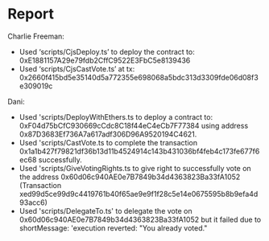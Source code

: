 # Report

Charlie Freeman:
-	Used ‘scripts/CjsDeploy.ts’ to deploy the contract to: 0xE1881157A29e79fdb2CffC9522E3FbC5e8139436
-	Used ‘scripts/CjsCastVote.ts’ at tx: 0x2660f415bd5e35140d5a772355e698068a5bdc313d3309fde06d08f3e309019c

Dani:
- Used 'scripts/DeployWithEthers.ts to deploy a contract to: 0xF04d75bCfC930669cCdc8C18f44eC4eCb7F77384 using address 0x87D3683Ef736A7a617adf306D96A9520194C4621.
- Used 'scripts/CastVote.ts to complete the transaction 0x1a1b427f79821df36b13d11b4524914c143b431036bf4feb4c173fe677f6ec68 successfully.
- Used 'scripts/GiveVotingRights.ts to give right to successfully vote on the address 0x60d06c940AE0e7B7849b34d4363823Ba33fA1052 (Transaction xed99d5ce99d9c4419761b40f65ae9e9f1f28c5e14e0675595b8b9efa4d93acc6)
- Used 'scripts/DelegateTo.ts' to delegate the vote on 0x60d06c940AE0e7B7849b34d4363823Ba33fA1052 but it failed due to shortMessage: 'execution reverted: "You already voted."
